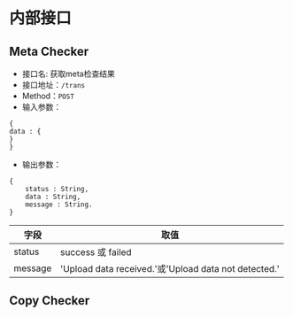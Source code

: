# 内部接口

## Meta Checker

* 接口名: 获取meta检查结果
* 接口地址：`/trans`
* Method：`POST`
* 输入参数：
```
{
data : {
}
}
```
* 输出参数：
```
{
    status : String,
    data : String,
    message : String.
}
```
| 字段 | 取值 |
| --- | --- |
| status | success 或 failed |
| message | 'Upload data received.'或'Upload data not detected.' |

## Copy Checker